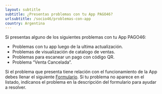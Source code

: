 ```yaml
---
layout: subtitle
subtitle: ¿Presentas problemas con tu App PAGO46?
urlsubtitle: /socio46/problemas-con-app
country: Argentina
---
```

Si presentas alguno de los siguientes problemas con tu App PAGO46:

- Problemas con tu app luego de la ultima actualización. 
- Problemas de visualización de catalogo de ventas. 
- Problemas para escanear un pago con código QR.
- Problema “Venta Cancelada”. 

Si el problema que presenta tiene relación con el funcionamiento de la App debes llenar el siguiente [Formulario](/contactanos/17). Si tu problema no aparece en el listado, indícanos el problema en la descripción del formulario para ayudar a resolver.